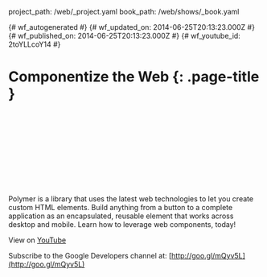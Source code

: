 project_path: /web/_project.yaml
book_path: /web/shows/_book.yaml

{# wf_autogenerated #}
{# wf_updated_on: 2014-06-25T20:13:23.000Z #}
{# wf_published_on: 2014-06-25T20:13:23.000Z #}
{# wf_youtube_id: 2toYLLcoY14 #}

# Componentize the Web {: .page-title }


<div class="video-wrapper">
  <iframe class="devsite-embedded-youtube-video" data-video-id="2toYLLcoY14"
          data-autohide="1" data-showinfo="0" frameborder="0" allowfullscreen>
  </iframe>
</div>

Polymer is a library that uses the latest web technologies to let you create custom HTML elements. Build anything from a button to a complete application as an encapsulated, reusable element that works across desktop and mobile. Learn how to leverage web components, today!

View on [YouTube](https://youtu.be/2toYLLcoY14)

Subscribe to the Google Developers channel at: [http://goo.gl/mQyv5L](http://goo.gl/mQyv5L)
